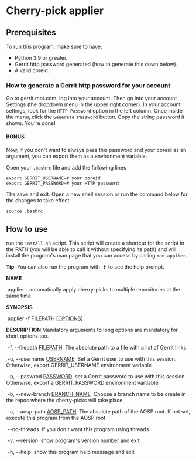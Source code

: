 # Cherry-pick applier

## Prerequisites

To run this program, make sure to have:

- Python 3.9 or greater.
- Gerrit http password generated (how to generate this down below).
- A valid coreid.

### How to generate a Gerrit http password for your account

Go to gerrit.mot.com, log into your account. Then go into your account Settings (the dropdown menu in the upper right corner). In your account settings, look for the `HTTP Password` option in the left column. Once inside the menu, click the `Generate Password` button. Copy the string password it shows. You're done!

#### BONUS

Now, if you don't want to always pass this password and your coreid as an argument, you can export them as a environment variable.

Open your `.bashrc` file and add the following lines

```shell
export GERRIT_USERNAME=# your coreid
export GERRIT_PASSWORD=# your HTTP password
```

The save and exit. Open a new shell session or run the command below for the changes to take effect.

```shell
source .bashrc
```

## How to use

run the `install.sh` script. This script will create a shortcut for the script in the PATH (you will be able to call it without specifying its path) and will install the program's man page that you can access by calling `man applier`.

**Tip**: You can also run the program with -h to see the help prompt.

**NAME**

​	applier - automatically apply cherry-picks to multiple repositories at the same time.

**SYNOPSIS**

​	applier -f FILEPATH [<u>OPTIONS</u>]

**DESCRIPTION**
	Mandatory arguments to long options are mandatory for short options too.

​	-f, --filepath <u>FILEPATH</u>
​			The absolute path to a file with a list of Gerrit links

​	-u, --username <u>USERNAME</u>
​			Set a Gerrit user to use with this session. Otherwise, export GERRIT_USERNAME environment variable

​	-p, --paswrod <u>PASSWORD</u>
​			set a Gerrit password to use with this session. Otherwise, export a GERRIT_PASSWORD environment vartiable

​	-b, --new-branch <u>BRANCH_NAME</u>
​			Choose a branch name to be create in the repos where the cherry-picks will take place

​	-a, --aosp-path <u>AOSP_PATH</u>
​			The absolute path of the AOSP root. If not set, execute this program from the AOSP root

​	--no-threads
​			If you don't want this program using threads

​	-v, --version
​			show program's version number and exit

​	-h, --help
​			show this program help message and exit